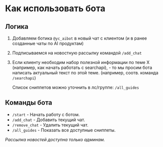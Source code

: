 # Как использовать бота

## Логика

1. Добавляем ботика `@yc_aibot` в новый чат с клиентом (и в ранее созданные чаты по AI продуктам)

2. Подписываемся на новостную рассылку командой `/add_chat`

3. Если клиенту необходим набор полезной информации по теме Х (например, как начать работать с searchapi), - то мы просим бота написать актуальный текст по этой теме. (например, соотв. команда `/searchapi`)

    Список сниппетов можно уточнить в лс/группе: `/all_guides`

## Команды бота

* `/start` - Начать работу с ботом.
* `/add_chat` - Добавить текущий чат.
* `/remove_chat` - Удалить текущий чат.
* `/all_guides` - Показать все доступные сниппеты.

*Рассылка новостей доступна только админам.*
